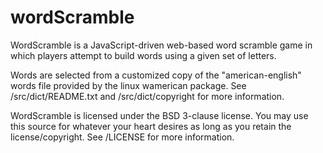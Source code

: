 wordScramble
============

WordScramble is a JavaScript-driven web-based word scramble game in which players attempt to build words using a given set of letters.

Words are selected from a customized copy of the "american-english" words file provided by the linux wamerican package. See /src/dict/README.txt and /src/dict/copyright for more information.

WordScramble is licensed under the BSD 3-clause license. You may use this source for whatever your heart desires as long as you retain the license/copyright. See /LICENSE for more information.